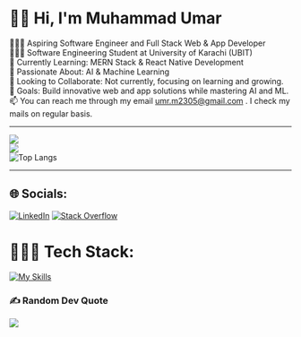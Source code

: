 # 👋🏼 Hi, I'm Muhammad Umar
👨🏼‍💻 Aspiring Software Engineer and Full Stack Web & App Developer<br>👨🏼‍🎓 Software Engineering Student at University of Karachi (UBIT)<br>🌱 Currently Learning: MERN Stack & React Native Development<br>💬 Passionate About: AI & Machine Learning<br>🤝 Looking to Collaborate: Not currently, focusing on learning and growing.<br>🚀 Goals: Build innovative web and app solutions while mastering AI and ML.<br/>📫 You can reach me through my email umr.m2305@gmail.com . I check my mails on regular basis.<br/>

---
![](https://github-readme-stats.vercel.app/api?username=muhammadumar05&show_icons=true&theme=radical)<br/>
![](https://github-readme-streak-stats.herokuapp.com/?user=muhammadumar05&theme=radical&hide_border=false)<br/>
![Top Langs](https://github-readme-stats.vercel.app/api/top-langs/?username=muhammadumar05&layout=compact&theme=radical)<br/>

---


## 🌐 Socials:
[![LinkedIn](https://img.shields.io/badge/LinkedIn-%230077B5.svg?logo=linkedin&logoColor=white)](https://linkedin.com/in/umartariqmuhammad) [![Stack Overflow](https://img.shields.io/badge/-Stackoverflow-FE7A16?logo=stack-overflow&logoColor=white)](https://stackoverflow.com/users/24424609) 

# 👨🏼‍💻 Tech Stack:

[![My Skills](https://skillicons.dev/icons?i=html,css,bootstrap,javascript,typescript,react,netlify,dart,flutter,cpp&perline=5)](https://skillicons.dev)


### ✍️ Random Dev Quote
![](https://quotes-github-readme.vercel.app/api?type=horizontal&theme=light)





